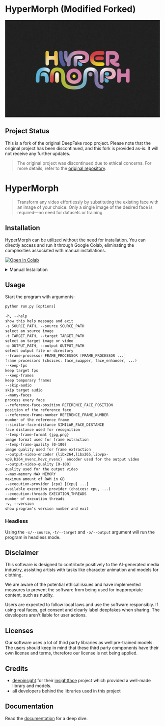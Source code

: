 # HyperMorph (Modified Forked)

[![Special Edition: Based9Based HyperMorph](./assets/logo.jpg)](https://colab.research.google.com/github/aryankashyap7/HyperMorph/blob/main/assets/Special%20Edition/HyperMorphColabNoLimits.ipynb)

## Project Status

This is a fork of the original DeepFake roop project. Please note that the original project has been discontinued, and this fork is provided as-is. It will not receive any further updates.

> The original project was discontinued due to ethical concerns. For more details, refer to the [original repository](https://github.com/s0md3v/roop).

# HyperMorph

> Transform any video effortlessly by substituting the existing face with an image of your choice. Only a single image of the desired face is required—no need for datasets or training.

## Installation

HyperMorph can be utilized without the need for installation. You can directly access and run it through Google Colab, eliminating the complexities associated with manual installations.

[![Open In Colab](https://colab.research.google.com/assets/colab-badge.svg)](https://colab.research.google.com/github/aryankashyap7/HyperMorph/blob/main/HyperMorphColab.ipynb)

<details>
<summary>Manual Installation</summary>

But incase of Manual Installation on your local machine you can follow these steps.

[Basic](https://github.com/s0md3v/roop/wiki/1.-Installation) - It is more likely to work on your computer, but will be quite slow

[Acceleration](https://github.com/s0md3v/roop/wiki/2.-Acceleration) - Unleash the full potential of your CPU and GPU

</details>

## Usage

Start the program with arguments:

```
python run.py [options]

-h, --help                                                                 show this help message and exit
-s SOURCE_PATH, --source SOURCE_PATH                                       select an source image
-t TARGET_PATH, --target TARGET_PATH                                       select an target image or video
-o OUTPUT_PATH, --output OUTPUT_PATH                                       select output file or directory
--frame-processor FRAME_PROCESSOR [FRAME_PROCESSOR ...]                    frame processors (choices: face_swapper, face_enhancer, ...)
--keep-fps                                                                 keep target fps
--keep-frames                                                              keep temporary frames
--skip-audio                                                               skip target audio
--many-faces                                                               process every face
--reference-face-position REFERENCE_FACE_POSITION                          position of the reference face
--reference-frame-number REFERENCE_FRAME_NUMBER                            number of the reference frame
--similar-face-distance SIMILAR_FACE_DISTANCE                              face distance used for recognition
--temp-frame-format {jpg,png}                                              image format used for frame extraction
--temp-frame-quality [0-100]                                               image quality used for frame extraction
--output-video-encoder {libx264,libx265,libvpx-vp9,h264_nvenc,hevc_nvenc}  encoder used for the output video
--output-video-quality [0-100]                                             quality used for the output video
--max-memory MAX_MEMORY                                                    maximum amount of RAM in GB
--execution-provider {cpu} [{cpu} ...]                                     available execution provider (choices: cpu, ...)
--execution-threads EXECUTION_THREADS                                      number of execution threads
-v, --version                                                              show program's version number and exit
```


### Headless

Using the `-s/--source`, `-t/--target` and `-o/--output` argument will run the program in headless mode.


## Disclaimer

This software is designed to contribute positively to the AI-generated media industry, assisting artists with tasks like character animation and models for clothing.

We are aware of the potential ethical issues and have implemented measures to prevent the software from being used for inappropriate content, such as nudity.

Users are expected to follow local laws and use the software responsibly. If using real faces, get consent and clearly label deepfakes when sharing. The developers aren't liable for user actions.


## Licenses

Our software uses a lot of third party libraries as well pre-trained models. The users should keep in mind that these third party components have their own license and terms, therefore our license is not being applied.


## Credits

- [deepinsight](https://github.com/deepinsight) for their [insightface](https://github.com/deepinsight/insightface) project which provided a well-made library and models.
- all developers behind the libraries used in this project


## Documentation

Read the [documentation](https://github.com/s0md3v/roop/wiki) for a deep dive.
